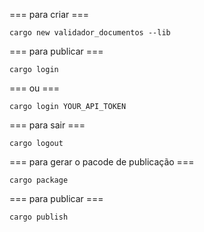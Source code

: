 === para criar ===
```shell
cargo new validador_documentos --lib
```
=== para publicar ===
```shell
cargo login
```
=== ou ===
```shell
cargo login YOUR_API_TOKEN
```
=== para sair ===
```shell
cargo logout
```
=== para gerar o pacode de publicação ===
```shell
cargo package
```
=== para publicar ===
```shell
cargo publish
```
